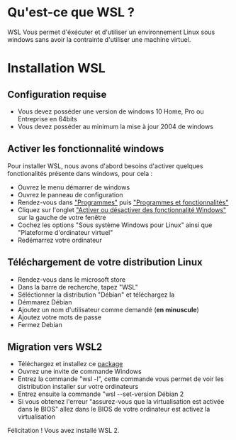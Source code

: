 # Qu'est-ce que WSL ?
WSL Vous permet d'éxécuter et d'utiliser un environnement Linux sous windows sans avoir la contrainte d'utiliser une machine virtuel.

# Installation WSL
## Configuration requise
* Vous devez posséder une version de windows 10 Home, Pro ou Entreprise en 64bits
* Vous devez posséder au minimum la mise à jour 2004 de windows

## Activer les fonctionnalité windows
Pour installer WSL, nous avons d'abord besoins d'activer quelques fonctionalités présente dans windows, pour cela :
* Ouvrez le menu démarrer de windows
* Ouvrez le panneau de configuration
* Rendez-vous dans ["Programmes"](https://i.imgur.com/kmeVfLA.png "Programmes") puis ["Programmes et fonctionnalités"](https://i.imgur.com/SYEXIwa.png "Programmes et fonctionalités")
* Cliquez sur l'onglet ["Activer ou désactiver des fonctionnalité Windows"](https://i.imgur.com/DgWPyYk.png "Activer ou désactiver des fonctionnalités Windows") sur la gauche de votre fenêtre
* Cochez les options "Sous système Windows pour Linux" ainsi que "Plateforme d'ordinateur virtuel"
* Redémarrez votre ordinateur

## Téléchargement de votre distribution Linux
* Rendez-vous dans le microsoft store
* Dans la barre de recherche, tapez "WSL"
* Séléctionner la distribution "Débian" et téléchargez la
* Démmarez Débian
* Ajoutez un nom d'utilisateur comme demandé (**en minuscule**)
* Ajoutez votre mots de passe
* Fermez Debian

## Migration vers WSL2
* Téléchargez et installez ce [package](https://wslstorestorage.blob.core.windows.net/wslblob/wsl_update_x64.msi)
* Ouvrez une invite de commande Windows
* Entrez la commande "wsl -l", cette commande vous permet de voir les distribution installer sur votre ordinateurs
* Entrez ensuite la commande "wsl --set-version Débian 2
* Si vous obtenez l'erreur "assurez-vous que la virtualisation est activée dans le BIOS" allez dans le BIOS de votre ordinateur est activez la virtualisation

Félicitation ! Vous avez installé WSL 2.
